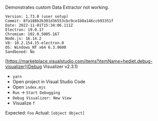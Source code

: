 Demonstrates custom Data Extractor not working.

```
Version: 1.73.0 (user setup)
Commit: 8fa188b2b301d36553cbc9ce1b0a146ccb93351f
Date: 2022-11-01T15:34:06.111Z
Electron: 19.0.17
Chromium: 102.0.5005.167
Node.js: 16.14.2
V8: 10.2.154.15-electron.0
OS: Windows_NT x64 6.3.9600
Sandboxed: No
```

[https://marketplace.visualstudio.com/items?itemName=hediet.debug-visualizer](Debug Visualizer v2.3.1)

- `yarn`
- Open project in Visual Studio Code
- Open `index.mjs`
- `Run` -> `Start Debugging`
- `Debug Visualizer: New View`
- Visualize `f`

Expected: `Foo`
Actual: `[object Object]`
